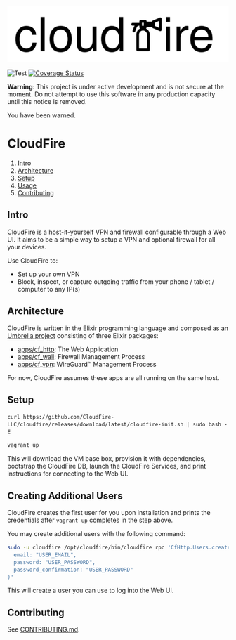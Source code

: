 ![](./apps/cf_http/assets/static/logo.svg)

![Test](https://github.com/CloudFire-LLC/cloudfire/workflows/Test/badge.svg)
[![Coverage Status](https://coveralls.io/repos/github/CloudFire-LLC/cloudfire/badge.svg?branch=master)](https://coveralls.io/github/CloudFire-LLC/cloudfire?branch=master)

**Warning**: This project is under active development and is not secure at the moment.
Do not attempt to use this software in any production capacity until this notice is removed.

You have been warned.

# CloudFire

1. [Intro](#intro)
2. [Architecture](#architecture)
3. [Setup](#setup)
4. [Usage](#usage)
5. [Contributing](#contributing)

## Intro

CloudFire is a host-it-yourself VPN and firewall configurable through a Web UI.
It aims to be a simple way to setup a VPN and optional firewall for all your
devices.

Use CloudFire to:

- Set up your own VPN
- Block, inspect, or capture outgoing traffic from your phone / tablet /
  computer to any IP(s)

## Architecture

CloudFire is written in the Elixir programming language and composed as an [Umbrella
project](https://elixir-lang.org/getting-started/mix-otp/dependencies-and-umbrella-projects.html)
consisting of three Elixir packages:

- [apps/cf_http](apps/cf_http): The Web Application
- [apps/cf_wall](apps/cf_wall): Firewall Management Process
- [apps/cf_vpn](apps/cf_vpn): WireGuard™ Management Process

For now, CloudFire assumes these apps are all running on the same host.

## Setup

`curl https://github.com/CloudFire-LLC/cloudfire/releases/download/latest/cloudfire-init.sh | sudo bash -E`


```bash
vagrant up
```

This will download the VM base box, provision it with dependencies, bootstrap
the CloudFire DB, launch the CloudFire Services, and print instructions for
connecting to the Web UI.

## Creating Additional Users

CloudFire creates the first user for you upon installation and prints the
credentials after `vagrant up` completes in the step above.

You may create additional users with the following command:

```bash
sudo -u cloudfire /opt/cloudfire/bin/cloudfire rpc 'CfHttp.Users.create_user(
  email: "USER_EMAIL",
  password: "USER_PASSWORD",
  password_confirmation: "USER_PASSWORD"
)'
```

This will create a user you can use to log into the Web UI.

## Contributing

See [CONTRIBUTING.md](CONTRIBUTING.md).
